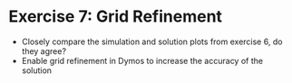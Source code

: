 Exercise 7: Grid Refinement
===========================

- Closely compare the simulation and solution plots from exercise 6, do they agree?
- Enable grid refinement in Dymos to increase the accuracy of the solution